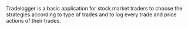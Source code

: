 Tradelogger is a basic application for stock market traders to choose the strategies according to type of trades and to log every trade and price actions of their trades.
